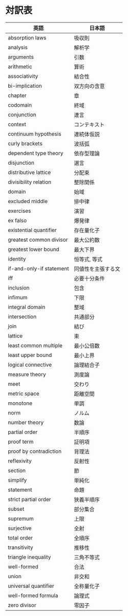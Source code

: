 # 対訳表

| 英語 | 日本語 |
| --- | --- |
| absorption laws | 吸収則 |
| analysis | 解析学 |
| arguments | 引数 |
| arithmetic | 算術 |
| associativity | 結合性 |
| bi-implication | 双方向の含意 |
| chapter | 章 |
| codomain | 終域 |
| conjunction | 連言 |
| context | コンテキスト |
| continuum hypothesis | 連続体仮説 |
| curly brackets | 波括弧 |
| dependent type theory | 依存型理論 |
| disjunction | 選言 |
| distributive lattice | 分配束 |
| divisibility relation | 整除関係 |
| domain | 始域 |
| excluded middle | 排中律 |
| exercises | 演習 |
| ex falso | 爆発律 |
| existential quantifier | 存在量化子 |
| greatest common divisor | 最大公約数 |
| greatest lower bound | 最大下界 |
| identity | 恒等式, 等式 |
| if-and-only-if statement | 同値性を主張する文 |
| iff | 必要十分条件 |
| inclusion | 包含 |
| infimum | 下限 |
| integral domain | 整域 |
| intersection | 共通部分 |
| join | 結び |
| lattice | 束 |
| least common multiple | 最小公倍数 |
| least upper bound | 最小上界 |
| logical connective | 論理結合子 |
| measure theory | 測度論 |
| meet | 交わり |
| metric space | 距離空間 |
| monotone | 単調 |
| norm | ノルム |
| number theory | 数論 |
| partial order | 半順序 |
| proof term | 証明項 |
| proof by contradiction | 背理法 |
| reflexivity | 反射性 |
| section | 節 |
| simplify | 単純化 |
| statement | 命題 |
| strict partial order | 狭義半順序 |
| subset | 部分集合 |
| supremum | 上限 |
| surjective | 全射 |
| total order | 全順序 |
| transitivity | 推移性 |
| triangle inequality | 三角不等式 |
| well-formed | 合法 |
| union | 非交和 |
| universal quantifier | 全称量化子 |
| well-formed formula | 論理式 |
| zero divisor | 零因子 |
